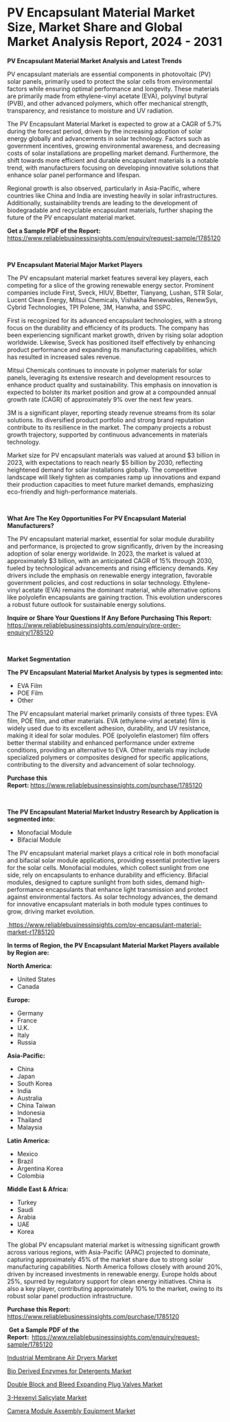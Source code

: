 <p><h1>PV Encapsulant Material Market Size, Market Share and Global Market Analysis Report, 2024 - 2031</h1></p><p><strong>PV Encapsulant Material Market Analysis and Latest Trends</strong></p>
<p><p>PV encapsulant materials are essential components in photovoltaic (PV) solar panels, primarily used to protect the solar cells from environmental factors while ensuring optimal performance and longevity. These materials are primarily made from ethylene-vinyl acetate (EVA), polyvinyl butyral (PVB), and other advanced polymers, which offer mechanical strength, transparency, and resistance to moisture and UV radiation.</p><p>The PV Encapsulant Material Market is expected to grow at a CAGR of 5.7% during the forecast period, driven by the increasing adoption of solar energy globally and advancements in solar technology. Factors such as government incentives, growing environmental awareness, and decreasing costs of solar installations are propelling market demand. Furthermore, the shift towards more efficient and durable encapsulant materials is a notable trend, with manufacturers focusing on developing innovative solutions that enhance solar panel performance and lifespan.</p><p>Regional growth is also observed, particularly in Asia-Pacific, where countries like China and India are investing heavily in solar infrastructures. Additionally, sustainability trends are leading to the development of biodegradable and recyclable encapsulant materials, further shaping the future of the PV encapsulant material market.</p></p>
<p><strong>Get a Sample PDF of the Report:&nbsp;</strong> <a href="https://www.reliablebusinessinsights.com/enquiry/request-sample/1785120?utm_campaign=102&utm_medium=2&utm_source=Github&utm_content=ia&utm_term=13102024&utm_id=pv-encapsulant-material">https://www.reliablebusinessinsights.com/enquiry/request-sample/1785120</a></p>
<p>&nbsp;</p>
<p><strong>PV Encapsulant Material Major Market Players</strong></p>
<p><p>The PV encapsulant material market features several key players, each competing for a slice of the growing renewable energy sector. Prominent companies include First, Sveck, HIUV, Bbetter, Tianyang, Lushan, STR Solar, Lucent Clean Energy, Mitsui Chemicals, Vishakha Renewables, RenewSys, Cybrid Technologies, TPI Polene, 3M, Hanwha, and SSPC.</p><p>First is recognized for its advanced encapsulant technologies, with a strong focus on the durability and efficiency of its products. The company has been experiencing significant market growth, driven by rising solar adoption worldwide. Likewise, Sveck has positioned itself effectively by enhancing product performance and expanding its manufacturing capabilities, which has resulted in increased sales revenue.</p><p>Mitsui Chemicals continues to innovate in polymer materials for solar panels, leveraging its extensive research and development resources to enhance product quality and sustainability. This emphasis on innovation is expected to bolster its market position and grow at a compounded annual growth rate (CAGR) of approximately 9% over the next few years.</p><p>3M is a significant player, reporting steady revenue streams from its solar solutions. Its diversified product portfolio and strong brand reputation contribute to its resilience in the market. The company projects a robust growth trajectory, supported by continuous advancements in materials technology.</p><p>Market size for PV encapsulant materials was valued at around $3 billion in 2023, with expectations to reach nearly $5 billion by 2030, reflecting heightened demand for solar installations globally. The competitive landscape will likely tighten as companies ramp up innovations and expand their production capacities to meet future market demands, emphasizing eco-friendly and high-performance materials.</p></p>
<p>&nbsp;</p>
<p><strong>What Are The Key Opportunities For PV Encapsulant Material Manufacturers?</strong></p>
<p><p>The PV encapsulant material market, essential for solar module durability and performance, is projected to grow significantly, driven by the increasing adoption of solar energy worldwide. In 2023, the market is valued at approximately $3 billion, with an anticipated CAGR of 15% through 2030, fueled by technological advancements and rising efficiency demands. Key drivers include the emphasis on renewable energy integration, favorable government policies, and cost reductions in solar technology. Ethylene-vinyl acetate (EVA) remains the dominant material, while alternative options like polyolefin encapsulants are gaining traction. This evolution underscores a robust future outlook for sustainable energy solutions.</p></p>
<p><strong>Inquire or Share Your Questions If Any Before Purchasing This Report:</strong> <a href="https://www.reliablebusinessinsights.com/enquiry/pre-order-enquiry/1785120?utm_campaign=102&utm_medium=2&utm_source=Github&utm_content=ia&utm_term=13102024&utm_id=pv-encapsulant-material">https://www.reliablebusinessinsights.com/enquiry/pre-order-enquiry/1785120</a></p>
<p>&nbsp;</p>
<p><strong>Market Segmentation</strong></p>
<p><strong>The PV Encapsulant Material Market Analysis by types is segmented into:</strong></p>
<p><ul><li>EVA Film</li><li>POE Film</li><li>Other</li></ul></p>
<p><p>The PV encapsulant material market primarily consists of three types: EVA film, POE film, and other materials. EVA (ethylene-vinyl acetate) film is widely used due to its excellent adhesion, durability, and UV resistance, making it ideal for solar modules. POE (polyolefin elastomer) film offers better thermal stability and enhanced performance under extreme conditions, providing an alternative to EVA. Other materials may include specialized polymers or composites designed for specific applications, contributing to the diversity and advancement of solar technology.</p></p>
<p><strong>Purchase this Report:&nbsp;</strong><a href="https://www.reliablebusinessinsights.com/purchase/1785120?utm_campaign=102&utm_medium=2&utm_source=Github&utm_content=ia&utm_term=13102024&utm_id=pv-encapsulant-material">https://www.reliablebusinessinsights.com/purchase/1785120</a></p>
<p>&nbsp;</p>
<p><strong>The PV Encapsulant Material Market Industry Research by Application is segmented into:</strong></p>
<p><ul><li>Monofacial Module</li><li>Bifacial Module</li></ul></p>
<p><p>The PV encapsulant material market plays a critical role in both monofacial and bifacial solar module applications, providing essential protective layers for the solar cells. Monofacial modules, which collect sunlight from one side, rely on encapsulants to enhance durability and efficiency. Bifacial modules, designed to capture sunlight from both sides, demand high-performance encapsulants that enhance light transmission and protect against environmental factors. As solar technology advances, the demand for innovative encapsulant materials in both module types continues to grow, driving market evolution.</p></p>
<p><a href="https://www.reliablebusinessinsights.com/pv-encapsulant-material-market-r1785120?utm_campaign=102&utm_medium=2&utm_source=Github&utm_content=ia&utm_term=13102024&utm_id=pv-encapsulant-material">&nbsp;https://www.reliablebusinessinsights.com/pv-encapsulant-material-market-r1785120</a></p>
<p><strong>In terms of Region, the PV Encapsulant Material Market Players available by Region are:</strong></p>
<p>
    <p> <strong> North America: </strong>
        <ul>
            <li>United States</li>
            <li>Canada</li>
        </ul>
        </p> 
    <p> <strong> Europe: </strong>
        <ul>
            <li>Germany</li>
            <li>France</li>
            <li>U.K.</li>
            <li>Italy</li>
            <li>Russia</li>
        </ul>
        </p> 
    <p> <strong> Asia-Pacific: </strong>
        <ul>
            <li>China</li>
            <li>Japan</li>
            <li>South Korea</li>
            <li>India</li>
            <li>Australia</li>
            <li>China Taiwan</li>
            <li>Indonesia</li>
            <li>Thailand</li>
            <li>Malaysia</li>
        </ul>
        </p> 
    <p> <strong> Latin America: </strong>
        <ul>
            <li>Mexico</li>
            <li>Brazil</li>
            <li>Argentina Korea</li>
            <li>Colombia</li>
        </ul>
        </p> 
    <p> <strong> Middle East & Africa: </strong>
        <ul>
            <li>Turkey</li>
            <li>Saudi</li>
            <li>Arabia</li>
            <li>UAE</li>
            <li>Korea</li>
        </ul>
    </p>
    </p>
<p><p>The global PV encapsulant material market is witnessing significant growth across various regions, with Asia-Pacific (APAC) projected to dominate, capturing approximately 45% of the market share due to strong solar manufacturing capabilities. North America follows closely with around 20%, driven by increased investments in renewable energy. Europe holds about 25%, spurred by regulatory support for clean energy initiatives. China is also a key player, contributing approximately 10% to the market, owing to its robust solar panel production infrastructure.</p></p>
<p><strong>Purchase this Report: </strong><a href="https://www.reliablebusinessinsights.com/purchase/1785120?utm_campaign=102&utm_medium=2&utm_source=Github&utm_content=ia&utm_term=13102024&utm_id=pv-encapsulant-material">https://www.reliablebusinessinsights.com/purchase/1785120</a></p>
<p>&nbsp;<strong>Get a Sample PDF of the Report:&nbsp;&nbsp;</strong><a href="https://www.reliablebusinessinsights.com/enquiry/request-sample/1785120?utm_campaign=102&utm_medium=2&utm_source=Github&utm_content=ia&utm_term=13102024&utm_id=pv-encapsulant-material">https://www.reliablebusinessinsights.com/enquiry/request-sample/1785120</a></p>
<p><strong></strong></p>
<p><p><a href="https://www.linkedin.com/pulse/global-industrial-membrane-air-dryers-market-status-2024-2031-btjmc?utm_campaign=102&utm_medium=2&utm_source=Github&utm_content=ia&utm_term=13102024&utm_id=pv-encapsulant-material">Industrial Membrane Air Dryers Market</a></p><p><a href="https://www.linkedin.com/pulse/emerging-trends-bio-derived-enzymes-detergents-market-detailed-rsbwf?utm_campaign=102&utm_medium=2&utm_source=Github&utm_content=ia&utm_term=13102024&utm_id=pv-encapsulant-material">Bio Derived Enzymes for Detergents Market</a></p><p><a href="https://github.com/laurettae0ac/Market-Research-Report-List-1/blob/main/double-block-and-bleed-expanding-plug-valves-market.md?utm_campaign=102&utm_medium=2&utm_source=Github&utm_content=ia&utm_term=13102024&utm_id=pv-encapsulant-material">Double Block and Bleed Expanding Plug Valves Market</a></p><p><a href="https://www.linkedin.com/pulse/3-hexenyl-salicylate-market-global-share-ranking-overall-sales-th7mf?utm_campaign=102&utm_medium=2&utm_source=Github&utm_content=ia&utm_term=13102024&utm_id=pv-encapsulant-material">3-Hexenyl Salicylate Market</a></p><p><a href="https://github.com/SidorelaGurakuqi596/Market-Research-Report-List-1/blob/main/camera-module-assembly-equipment-market.md?utm_campaign=102&utm_medium=2&utm_source=Github&utm_content=ia&utm_term=13102024&utm_id=pv-encapsulant-material">Camera Module Assembly Equipment Market</a></p></p>